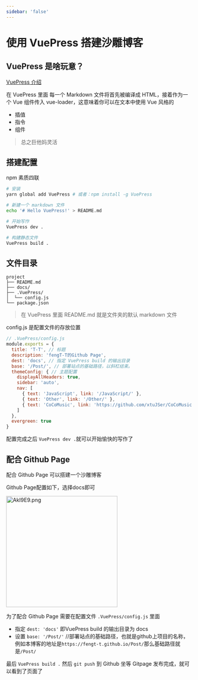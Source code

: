 ```yaml
---
sidebar: 'false'
---
```

# 使用 VuePress 搭建沙雕博客

## VuePress 是啥玩意？
[VuePress 介绍](https://v1.VuePress.vuejs.org/zh/guide/#%E5%AE%83%E6%98%AF%E5%A6%82%E4%BD%95%E5%B7%A5%E4%BD%9C%E7%9A%84%EF%BC%9F)

在 VuePress 里面 每一个 Markdown 文件将首先被编译成 HTML，接着作为一个 Vue 组件传入 vue-loader，这意味着你可以在文本中使用 Vue 风格的
 - 插值
 - 指令
 - 组件

> 总之巨他妈灵活

## 搭建配置
npm 素质四联
```bash
# 安装
yarn global add VuePress # 或者：npm install -g VuePress

# 新建一个 markdown 文件
echo '# Hello VuePress!' > README.md

# 开始写作
VuePress dev .

# 构建静态文件
VuePress build .
```
## 文件目录
```
project
├── README.md
├── docs/
├── .VuePress/
│  └── config.js
└── package.json

```

> 在 VuePress 里面 README.md 就是文件夹的默认 markdown 文件

config.js 是配置文件的存放位置

```js
// .VuePress/config.js
module.exports = {
  title: 'T-T', // 标题
  description: 'fengT-T的Github Page', 
  dest: 'docs', // 指定 VuePress build 的输出目录
  base: '/Post/', // 部署站点的基础路径，以斜杠结束。
  themeConfig: { // 主题配置
    displayAllHeaders: true,
    sidebar: 'auto',
    nav: [
      { text: 'JavaScript', link: '/JavaScript/' },
      { text: 'Other', link: '/Other/' },
      { text: 'CoCoMusic', link: 'https://github.com/xtuJSer/CoCoMusic' },
    ]
  },
  evergreen: true
}
```
配置完成之后 `VuePress dev .`就可以开始愉快的写作了

## 配合 Github Page
配合 Github Page 可以搭建一个沙雕博客

Github Page配置如下，选择docs即可

<img src="https://s2.ax1x.com/2019/03/13/AkI9E9.png" width="300" alt="AkI9E9.png" border="0" />

为了配合 Github Page 需要在配置文件 `.VuePress/config.js` 里面
 - 指定  `dest: 'docs'` 即VuePress build 的输出目录为 docs
 - 设置 `base: '/Post/'` //部署站点的基础路径，也就是github上项目的名称，例如本博客的地址是`https://fengt-t.github.io/Post/`那么基础路径就是`/Post/`


 最后 `VuePress build .` 然后 `git push` 到 Github 坐等 Gitpage 发布完成，就可以看到了页面了